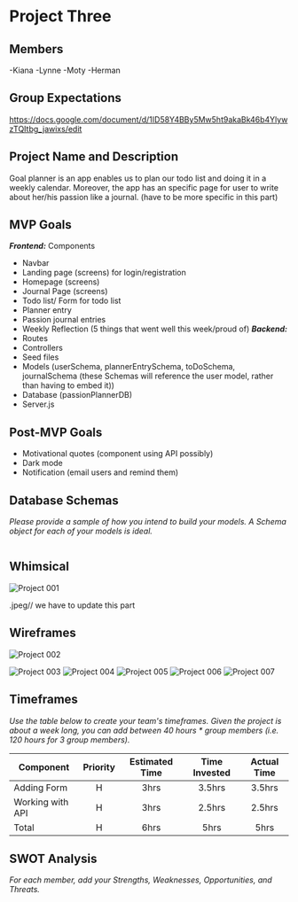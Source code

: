 # Project Three

## Members
-Kiana
-Lynne
-Moty
-Herman

## Group Expectations
https://docs.google.com/document/d/1ID58Y4BBy5Mw5ht9akaBk46b4YlywzTQItbg_jawixs/edit

## Project Name and Description
Goal planner is an app enables us to plan our todo list and doing it in a weekly calendar. Moreover, the app has an specific page for user to write about her/his passion like a journal. (have to be more specific in this part)

## MVP Goals
***Frontend:*** 
Components 
- Navbar
- Landing page (screens) for login/registration
- Homepage (screens)
- Journal Page (screens)
- Todo list/ Form for todo list
- Planner entry
- Passion journal entries
- Weekly Reflection (5 things that went well this week/proud of)
***Backend:***
- Routes
- Controllers
- Seed files
- Models (userSchema, plannerEntrySchema, toDoSchema, journalSchema (these Schemas will reference the user model, rather than having to embed it))
- Database (passionPlannerDB)
- Server.js

## Post-MVP Goals
- Motivational quotes (component using API possibly)
- Dark mode
- Notification (email users and remind them)

## Database Schemas
_Please provide a sample of how you intend to build your models. A Schema object for each of your models is ideal._

```json

```

## Whimsical
![Project 001](https://user-images.githubusercontent.com/61396761/136770434-2dba82be-a646-4183-9ac5-27cc0a22295f.jpeg)

.jpeg// we have to update this part


## Wireframes
![Project 002](https://user-images.githubusercontent.com/61396761/136776110-431958d1-f0af-40ad-81c2-61e7268b4672.jpeg)

![Project 003](https://user-images.githubusercontent.com/61396761/136776122-f66f9f66-0f6f-4bf8-b6c1-dda4692f9d49.jpeg)
![Project 004](https://user-images.githubusercontent.com/61396761/136776131-213dde4b-2964-4afe-b425-4f3da1975753.jpeg)
![Project 005](https://user-images.githubusercontent.com/61396761/136776152-056b33fa-aa30-4791-ab69-dd7c178d4b16.jpeg)
![Project 006](https://user-images.githubusercontent.com/61396761/136776165-6a85143f-334c-4d91-ab5f-c423e92d6b4f.jpeg)
![Project 007](https://user-images.githubusercontent.com/61396761/136776173-21ff9c10-cef8-4bae-b986-54c89b929acb.jpeg)

## Timeframes
_Use the table below to create your team's timeframes. Given the project is about a week long, you can add between 40 hours * group members (i.e. 120 hours for 3 group members)._

| Component | Priority | Estimated Time | Time Invested | Actual Time |
| --- | :---: |  :---: | :---: | :---: |
| Adding Form | H | 3hrs| 3.5hrs | 3.5hrs |
| Working with API | H | 3hrs| 2.5hrs | 2.5hrs |
| Total | H | 6hrs| 5hrs | 5hrs |


## SWOT Analysis
_For each member, add your Strengths, Weaknesses, Opportunities, and Threats._



